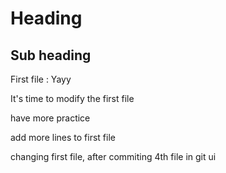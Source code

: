 # Heading

## Sub heading

First file : Yayy

It's time to modify the first file 

have more practice

add more lines to first file

changing first file, after commiting 4th file in git ui
